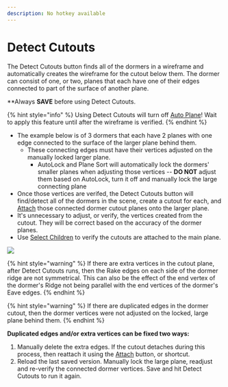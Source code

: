 ```yaml
---
description: No hotkey available
---
```


# Detect Cutouts

The Detect Cutouts button finds all of the dormers in a wireframe and automatically creates the wireframe for the cutout below them. The dormer can consist of one, or two, planes that each have one of their edges connected to part of the surface of another plane.

\*\*Always **SAVE** before using Detect Cutouts.

{% hint style="info" %}
Using Detect Cutouts will turn off [Auto Plane](../../advanced-function/auto-plane.md)! Wait to apply this feature until after the wireframe is verified. 
{% endhint %}

* The example below is of 3 dormers that each have 2 planes with one edge connected to the surface of the larger plane behind them. 
  * These connecting edges must have their vertices adjusted on the manually locked larger plane.
    * AutoLock and Plane Sort will automatically lock the dormers' smaller planes when adjusting those vertices -- **DO NOT** adjust them based on AutoLock, turn it off and manually lock the large connecting plane
* Once those vertices are verifed, the Detect Cutouts button will find/detect all of the dormers in the scene, create a cutout for each, and [Attach](attach.md) those connected dormer cutout planes onto the larger plane.
* It's unnecessary to adjust, or verify, the vertices created from the cutout. They will be correct based on the accuracy of the dormer planes.
* Use [Select Children](select-children.md) to verify the cutouts are attached to the main plane.

![](../../.gitbook/assets/detect-cutout.gif)

{% hint style="warning" %}
If there are extra vertices in the cutout plane, after Detect Cutouts runs, then the Rake edges on each side of the dormer ridge are not symmetrical. This can also be the effect of the end vertex of the dormer's Ridge not being parallel with the end vertices of the dormer's Eave edges.
{% endhint %}

{% hint style="warning" %}
If there are duplicated edges in the dormer cutout, then the dormer vertices were not adjusted on the locked, large plane behind them.
{% endhint %}

**Duplicated edges and/or extra vertices can be fixed two ways:** 

1. Manually delete the extra edges. If the cutout detaches during this process, then reattach it using the [Attach](attach.md) button, or shortcut. 
2. Reload the last saved version. Manually lock the large plane, readjust and re-verify the connected dormer vertices. Save and hit Detect Cutouts to run it again.

